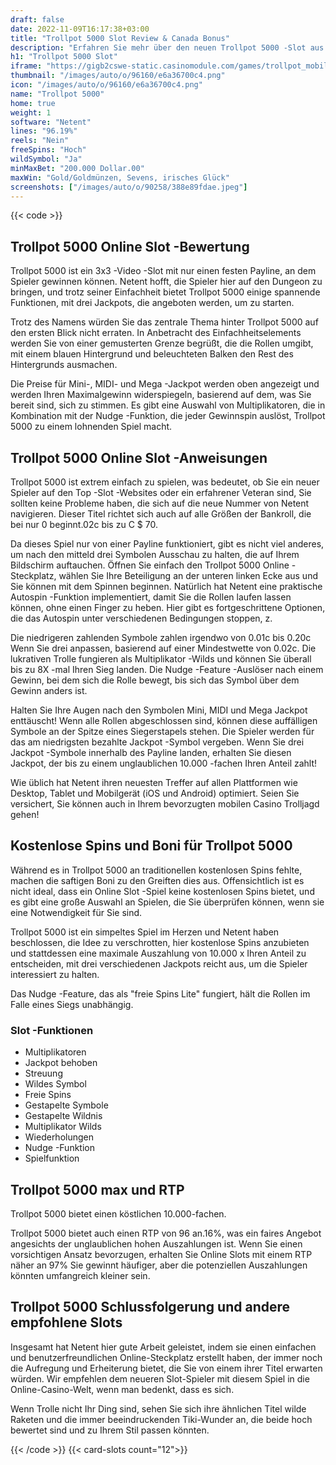 ```yaml
---
draft: false
date: 2022-11-09T16:17:38+03:00
title: "Trollpot 5000 Slot Review & Canada Bonus"
description: "Erfahren Sie mehr über den neuen Trollpot 5000 -Slot aus dem Netent, einschließlich der Auszahlungen, der Volatilität, der RTP und den kostenlosen Spins und Casino -Bonus von den besten kanadischen Online -Casinos!"
h1: "Trollpot 5000 Slot"
iframe: "https://gigb2cswe-static.casinomodule.com/games/trollpot_mobile_html/game/trollpot_mobile_html.xhtml?gameId=trollpot_not_mobile_sw&flashParams.wmode=opaque&server=https%3A%2F%2Fgigb2cswe-game.casinomodule.com%2F&lang=en&sessId=DEMO-f11c28668ca34c43a054&operatorId=rizk&statisticEndpointURL=https://gcl.netentcdn.com/gcs/reportData&logsId=afafcb84-447e-4910-9abc-6706ec92bd11&loadStarted=1591607777587&giOperatorConfig=%7B%22gameId%22%3A%22trollpot_not_mobile_sw%22%2C%22staticServer%22%3A%22https%3A%2F%2Fgigb2cswe-static.casinomodule.com%2F%22%2C%22targetElement%22%3A%22netentgame%22%2C%22width%22%3A1493%2C%22height%22%3A840%2C%22flashParams%22%3A%7B%22wmode%22%3A%22opaque%22%7D%2C%22server%22%3A%22https%3A%2F%2Fgigb2cswe-game.casinomodule.com%2F%22%2C%22lang%22%3A%22en%22%2C%22sessId%22%3A%22DEMO-f11c28668ca34c43a054%22%2C%22operatorId%22%3A%22rizk%22%7D&casinourl=https://games-rizk.igamingcloud.com"
thumbnail: "/images/auto/o/96160/e6a36700c4.png"
icon: "/images/auto/o/96160/e6a36700c4.png"
name: "Trollpot 5000"
home: true
weight: 1
software: "Netent"
lines: "96.19%"
reels: "Nein"
freeSpins: "Hoch"
wildSymbol: "Ja"
minMaxBet: "200.000 Dollar.00"
maxWin: "Gold/Goldmünzen, Sevens, irisches Glück"
screenshots: ["/images/auto/o/90258/388e89fdae.jpeg"]
---
```


{{< code >}}<h2>Trollpot 5000 Online Slot -Bewertung</h2><p>Trollpot 5000 ist ein 3x3 -Video -Slot mit nur einen festen Payline, an dem Spieler gewinnen können. Netent hofft, die Spieler hier auf den Dungeon zu bringen, und trotz seiner Einfachheit bietet Trollpot 5000 einige spannende Funktionen, mit drei Jackpots, die angeboten werden, um zu starten.</p><p>Trotz des Namens würden Sie das zentrale Thema hinter Trollpot 5000 auf den ersten Blick nicht erraten. In Anbetracht des Einfachheitselements werden Sie von einer gemusterten Grenze begrüßt, die die Rollen umgibt, mit einem blauen Hintergrund und beleuchteten Balken den Rest des Hintergrunds ausmachen.</p><p>Die Preise für Mini-, MIDI- und Mega -Jackpot werden oben angezeigt und werden Ihren Maximalgewinn widerspiegeln, basierend auf dem, was Sie bereit sind, sich zu stimmen. Es gibt eine Auswahl von Multiplikatoren, die in Kombination mit der Nudge -Funktion, die jeder Gewinnspin auslöst, Trollpot 5000 zu einem lohnenden Spiel macht.</p><h2>Trollpot 5000 Online Slot -Anweisungen</h2><p>Trollpot 5000 ist extrem einfach zu spielen, was bedeutet, ob Sie ein neuer Spieler auf den Top -Slot -Websites oder ein erfahrener Veteran sind, Sie sollten keine Probleme haben, die sich auf die neue Nummer von Netent navigieren. Dieser Titel richtet sich auch auf alle Größen der Bankroll, die bei nur 0 beginnt.02c bis zu C $ 70.</p><p>Da dieses Spiel nur von einer Payline funktioniert, gibt es nicht viel anderes, um nach den mitteld drei Symbolen Ausschau zu halten, die auf Ihrem Bildschirm auftauchen. Öffnen Sie einfach den Trollpot 5000 Online -Steckplatz, wählen Sie Ihre Beteiligung an der unteren linken Ecke aus und Sie können mit dem Spinnen beginnen. Natürlich hat Netent eine praktische Autospin -Funktion implementiert, damit Sie die Rollen laufen lassen können, ohne einen Finger zu heben. Hier gibt es fortgeschrittene Optionen, die das Autospin unter verschiedenen Bedingungen stoppen, z.</p><p>Die niedrigeren zahlenden Symbole zahlen irgendwo von 0.01c bis 0.20c Wenn Sie drei anpassen, basierend auf einer Mindestwette von 0.02c. Die lukrativen Trolle fungieren als Multiplikator -Wilds und können Sie überall bis zu 8X -mal Ihren Sieg landen. Die Nudge -Feature -Auslöser nach einem Gewinn, bei dem sich die Rolle bewegt, bis sich das Symbol über dem Gewinn anders ist.</p><p>Halten Sie Ihre Augen nach den Symbolen Mini, MIDI und Mega Jackpot enttäuscht! Wenn alle Rollen abgeschlossen sind, können diese auffälligen Symbole an der Spitze eines Siegerstapels stehen. Die Spieler werden für das am niedrigsten bezahlte Jackpot -Symbol vergeben. Wenn Sie drei Jackpot -Symbole innerhalb des Payline landen, erhalten Sie diesen Jackpot, der bis zu einem unglaublichen 10.000 -fachen Ihren Anteil zahlt!</p><p>Wie üblich hat Netent ihren neuesten Treffer auf allen Plattformen wie Desktop, Tablet und Mobilgerät (iOS und Android) optimiert. Seien Sie versichert, Sie können auch in Ihrem bevorzugten mobilen Casino Trolljagd gehen!</p><h2>Kostenlose Spins und Boni für Trollpot 5000</h2><p>Während es in Trollpot 5000 an traditionellen kostenlosen Spins fehlte, machen die saftigen Boni zu den Greiften dies aus. Offensichtlich ist es nicht ideal, dass ein Online Slot -Spiel keine kostenlosen Spins bietet, und es gibt eine große Auswahl an Spielen, die Sie überprüfen können, wenn sie eine Notwendigkeit für Sie sind.</p><p>Trollpot 5000 ist ein simpeltes Spiel im Herzen und Netent haben beschlossen, die Idee zu verschrotten, hier kostenlose Spins anzubieten und stattdessen eine maximale Auszahlung von 10.000 x Ihren Anteil zu entscheiden, mit drei verschiedenen Jackpots reicht aus, um die Spieler interessiert zu halten.</p><p>Das Nudge -Feature, das als "freie Spins Lite" fungiert, hält die Rollen im Falle eines Siegs unabhängig.</p><h3>
Slot -Funktionen</h3><ul>
<li></span>
Multiplikatoren</li>
<li></span>
Jackpot behoben</li>
<li></span>
Streuung</li>
<li></span>
Wildes Symbol</li>
<li></span>
Freie Spins</li>
<li></span>
Gestapelte Symbole</li>
<li></span>
Gestapelte Wildnis</li>
<li></span>
Multiplikator Wilds</li>
<li></span>
Wiederholungen</li>
<li></span>
Nudge -Funktion</li>
<li></span>
Spielfunktion</li></ul><h2>Trollpot 5000 max und RTP</h2><p>Trollpot 5000 bietet einen köstlichen 10.000-fachen.</p><p>Trollpot 5000 bietet auch einen RTP von 96 an.16%, was ein faires Angebot angesichts der unglaublichen hohen Auszahlungen ist. Wenn Sie einen vorsichtigen Ansatz bevorzugen, erhalten Sie Online Slots mit einem RTP näher an 97% Sie gewinnt häufiger, aber die potenziellen Auszahlungen könnten umfangreich kleiner sein.</p><h2>Trollpot 5000 Schlussfolgerung und andere empfohlene Slots</h2><p>Insgesamt hat Netent hier gute Arbeit geleistet, indem sie einen einfachen und benutzerfreundlichen Online-Steckplatz erstellt haben, der immer noch die Aufregung und Erheiterung bietet, die Sie von einem ihrer Titel erwarten würden. Wir empfehlen dem neueren Slot-Spieler mit diesem Spiel in die Online-Casino-Welt, wenn man bedenkt, dass es sich.</p><p>Wenn Trolle nicht Ihr Ding sind, sehen Sie sich ihre ähnlichen Titel wilde Raketen und die immer beeindruckenden Tiki-Wunder an, die beide hoch bewertet sind und zu Ihrem Stil passen könnten.</p>{{< /code >}}
{{< card-slots count="12">}}
